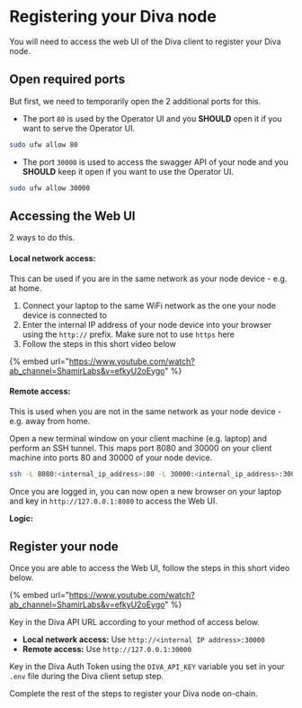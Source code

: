 # Registering your Diva node

You will need to access the web UI of the Diva client to register your Diva node.&#x20;

## Open required ports

But first, we need to temporarily open the 2 additional ports for this.

* The port `80` is used by the Operator UI and you **SHOULD** open it if you want to serve the Operator UI.

```sh
sudo ufw allow 80
```

* The port `30000` is used to access the swagger API of your node and you **SHOULD** keep it open if you want to use the Operator UI.

```sh
sudo ufw allow 30000
```

## Accessing the Web UI

2 ways to do this.

#### Local network access:

This can be used if you are in the same network as your node device - e.g. at home.

1. Connect your laptop to the same WiFi network as the one your node device is connected to
2. Enter the internal IP address of your node device into your browser using the `http://` prefix. Make sure not to use `https` here
3. Follow the steps in this short video below

{% embed url="https://www.youtube.com/watch?ab_channel=ShamirLabs&v=efkyU2oEygo" %}

#### Remote access:

This is used when you are not in the same network as your node device - e.g. away from home.

Open a new terminal window on your client machine (e.g. laptop) and perform an SSH tunnel. This maps port 8080 and 30000 on your client machine into ports 80 and 30000 of your node device.

```sh
ssh -L 8080:<internal_ip_address>:80 -L 30000:<internal_ip_address>:30000 <user>@<external_IP_address> -p <port_number> -i <ssh_key> -v
```

Once you are logged in, you can now open a new browser on your laptop and key in `http://127.0.0.1:8080` to access the Web UI.

**Logic:**

## Register your node

Once you are able to access the Web UI, follow the steps in this short video below.

{% embed url="https://www.youtube.com/watch?ab_channel=ShamirLabs&v=efkyU2oEygo" %}

Key in the Diva API URL according to your method of access below.

* **Local network access:** Use `http://<internal IP address>:30000`&#x20;
* **Remote access:** Use `http://127.0.0.1:30000`

Key in the Diva Auth Token using the `DIVA_API_KEY` variable you set in your `.env` file during the Diva client setup step.

Complete the rest of the steps to register your Diva node on-chain.
